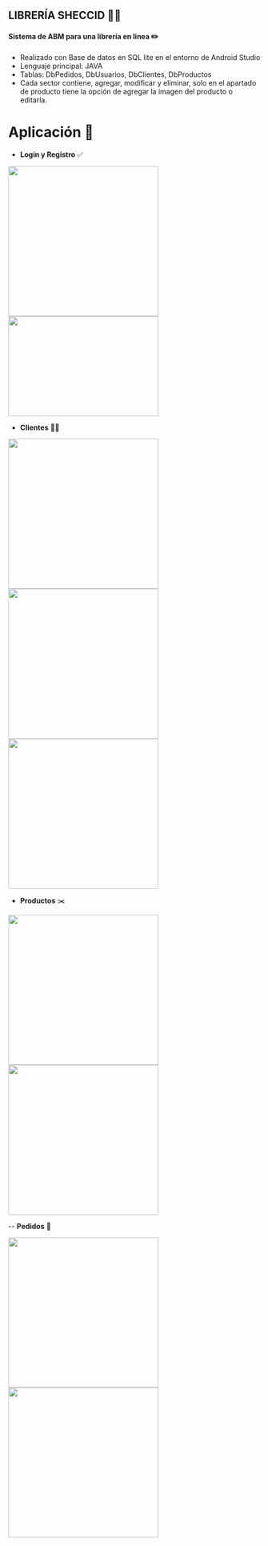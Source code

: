 ## LIBRERÍA SHECCID  :iphone::notebook_with_decorative_cover:

#### Sistema de ABM para una librería en linea :pencil2:
-  Realizado con Base de datos en SQL lite en el entorno de Android Studio
-  Lenguaje principal: JAVA
-  Tablas: DbPedidos, DbUsuarios, DbClientes, DbProductos
-  Cada sector contiene, agregar, modificar y eliminar, solo en el apartado de producto tiene la opción de agregar la imagen del producto o editarla. 

# Aplicación :calling:
- **Login y Registro** :white_check_mark:
  
<img width="300" src="https://github.com/Kira2602/imagenes/blob/main/Libreria_login.jpeg"> <img width="300" height="200" src="https://github.com/Kira2602/imagenes/blob/main/Libreria_registro.jpeg"> 

- **Clientes** :man::woman:

<img width="300" src="https://github.com/Kira2602/imagenes/blob/main/Libreria_clientes.jpeg"> <img width="300" src="https://github.com/Kira2602/imagenes/blob/main/Libreria_agregarCliente.jpeg"> <img width="300" src="https://github.com/Kira2602/imagenes/blob/main/Libreria_editarCliente.jpeg"> 

- **Productos** :scissors:

<img width="300" src="https://github.com/Kira2602/imagenes/blob/main/Libreria_productos.jpeg"> <img width="300" src="https://github.com/Kira2602/imagenes/blob/main/Libreria_agregarCliente.jpeg">

-- **Pedidos** :memo:

<img width="300" src="https://github.com/Kira2602/imagenes/blob/main/Libreria_pedidos.jpeg"> <img width="300" src="https://github.com/Kira2602/imagenes/blob/main/Libreria_agregarCliente.jpeg">

